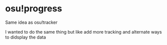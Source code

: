 # osu!progress

Same idea as osu!tracker 

I wanted to do the same thing but like add more tracking and alternate ways to didsplay the data
